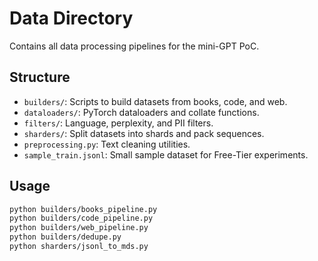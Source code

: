 # Data Directory

Contains all data processing pipelines for the mini-GPT PoC.

## Structure

- `builders/`: Scripts to build datasets from books, code, and web.
- `dataloaders/`: PyTorch dataloaders and collate functions.
- `filters/`: Language, perplexity, and PII filters.
- `sharders/`: Split datasets into shards and pack sequences.
- `preprocessing.py`: Text cleaning utilities.
- `sample_train.jsonl`: Small sample dataset for Free-Tier experiments.

## Usage

```bash
python builders/books_pipeline.py
python builders/code_pipeline.py
python builders/web_pipeline.py
python builders/dedupe.py
python sharders/jsonl_to_mds.py
